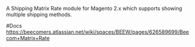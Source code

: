 A Shipping Matrix Rate module for Magento 2.x which supports showing multiple shipping methods.

#Docs
https://beecomers.atlassian.net/wiki/spaces/BEEW/pages/626589699/Beecom+Matrix+Rate
